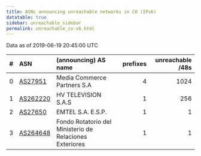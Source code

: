 ```yaml
---
title: ASNs announcing unreachable networks in CO (IPv6)
datatable: true
sidebar: unreachable_sidebar
permalink: unreachable_co-v6.html
---
```


Data as of 2019-06-19 20:45:00 UTC


<div class="datatable-begin"></div>

|   # | ASN                                      | (announcing) AS name                                    |   prefixes |   unreachable /48s |
|----:|:-----------------------------------------|:--------------------------------------------------------|-----------:|-------------------:|
|   0 | [AS27951](unreachable_AS27951-v6.html)   | Media Commerce Partners S.A                             |          4 |               1024 |
|   1 | [AS262220](unreachable_AS262220-v6.html) | HV TELEVISION S.A.S                                     |          1 |                256 |
|   2 | [AS27650](unreachable_AS27650-v6.html)   | EMTEL S.A. E.S.P.                                       |          1 |                  1 |
|   3 | [AS264648](unreachable_AS264648-v6.html) | Fondo Rotatorio del Ministerio de Relaciones Exteriores |          1 |                  1 |

<div class="datatable-end"></div>